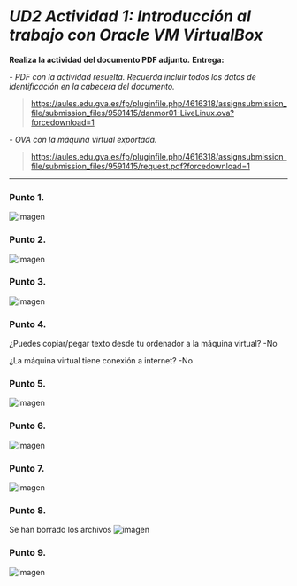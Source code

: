 # ***UD2 Actividad 1: Introducción al trabajo con Oracle VM VirtualBox***
**Realiza la actividad del documento PDF adjunto.**
**Entrega:**

 *- PDF con la actividad resuelta. Recuerda incluir todos los datos de identificación en la cabecera del documento.*

>https://aules.edu.gva.es/fp/pluginfile.php/4616318/assignsubmission_file/submission_files/9591415/danmor01-LiveLinux.ova?forcedownload=1

 *- OVA con la máquina virtual exportada.*

>https://aules.edu.gva.es/fp/pluginfile.php/4616318/assignsubmission_file/submission_files/9591415/request.pdf?forcedownload=1


---

### Punto 1.

![imagen](https://user-images.githubusercontent.com/120057313/208510603-4b203551-d54f-4077-8bf7-eef565c8a3a2.png)


### Punto 2.


![imagen](https://user-images.githubusercontent.com/120057313/208510593-1be38037-a42e-45dd-bfce-a4058f5ccaec.png)






### Punto 3.

![imagen](https://user-images.githubusercontent.com/120057313/208510563-871f108c-ca87-4bc2-b499-be9e0a9cd8ba.png)


### Punto 4.
¿Puedes copiar/pegar texto desde tu ordenador a la máquina virtual?
        -No

¿La máquina virtual tiene conexión a internet?
       -No





### Punto 5.

![imagen](https://user-images.githubusercontent.com/120057313/208510531-45bcecf0-fed0-443b-9751-55475c67596c.png)


### Punto 6.

![imagen](https://user-images.githubusercontent.com/120057313/208510516-48c0623f-a7e1-47b9-9e68-8bef4032d089.png)





### Punto 7.

![imagen](https://user-images.githubusercontent.com/120057313/208510506-4bccb1ca-d1b8-4c4a-bfa7-1907c2ba6039.png)

### Punto 8.
Se han borrado los archivos
![imagen](https://user-images.githubusercontent.com/120057313/208510490-7b178d2e-6b03-48f7-accf-bbe30b09e62a.png)



### Punto 9.

![imagen](https://user-images.githubusercontent.com/120057313/208510444-da8b83bc-e626-4c3d-b692-b0be302f99e4.png)



